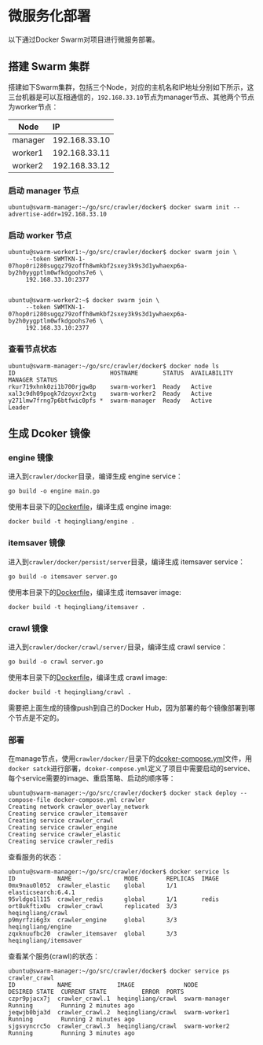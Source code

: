# 微服务化部署

以下通过Docker Swarm对项目进行微服务部署。

## 搭建 Swarm 集群

搭建如下Swarm集群，包括三个Node，对应的主机名和IP地址分别如下所示，这三台机器是可以互相通信的，`192.168.33.10`节点为manager节点、其他两个节点为worker节点：

| Node | IP |
|-|:-|
| manager | 192.168.33.10 |
| worker1 | 192.168.33.11 |
| worker2 | 192.168.33.12 |

### 启动 manager 节点

    ubuntu@swarm-manager:~/go/src/crawler/docker$ docker swarm init --advertise-addr=192.168.33.10

### 启动 worker 节点

    ubuntu@swarm-worker1:~/go/src/crawler/docker$ docker swarm join \
         --token SWMTKN-1-07hop0ri280sugqz79zoffh8wmkbf2sxey3k9s3d1ywhaexp6a-by2h0yygptlm0wfkdgoohs7e6 \
         192.168.33.10:2377


    ubuntu@swarm-worker2:~$ docker swarm join \
         --token SWMTKN-1-07hop0ri280sugqz79zoffh8wmkbf2sxey3k9s3d1ywhaexp6a-by2h0yygptlm0wfkdgoohs7e6 \
         192.168.33.10:2377

### 查看节点状态

    ubuntu@swarm-manager:~/go/src/crawler/docker$ docker node ls
    ID                           HOSTNAME       STATUS  AVAILABILITY  MANAGER STATUS
    rkur719xhnk0zi1b700rjgw8p    swarm-worker1  Ready   Active
    xal3c9dh09pogk7dzoyxr2xtg    swarm-worker2  Ready   Active
    y271lmw7frng7p6btfwic0pfs *  swarm-manager  Ready   Active        Leader

## 生成 Dcoker 镜像

### engine 镜像

进入到`crawler/docker`目录，编译生成 engine service：

    go build -o engine main.go

使用本目录下的[Dockerfile](https://github.com/qinglianghe/crawler/blob/master/docker/Dockerfile)，编译生成 engine image:

    docker build -t heqingliang/engine .

### itemsaver 镜像

进入到`crawler/docker/persist/server`目录，编译生成 itemsaver service：

    go build -o itemsaver server.go

使用本目录下的[Dockerfile](https://github.com/qinglianghe/crawler/blob/master/docker/persist/server/Dockerfile)，编译生成 itemsaver image:

    docker build -t heqingliang/itemsaver .

### crawl 镜像

进入到`crawler/docker/crawl/server/`目录，编译生成 crawl service：

    go build -o crawl server.go

使用本目录下的[Dockerfile](https://github.com/qinglianghe/crawler/blob/master/docker/crawl/server/Dockerfile)，编译生成 crawl image:

    docker build -t heqingliang/crawl .

需要把上面生成的镜像push到自己的Docker Hub，因为部署的每个镜像部署到哪个节点是不定的。

### 部署

在manage节点，使用`crawler/docker/`目录下的[dcoker-compose.yml](https://github.com/qinglianghe/crawler/blob/master/docker/dcoker-compose.yml)文件，用`docker satck`进行部署，`dcoker-compose.yml`定义了项目中需要启动的service、每个service需要的image、重启策略、启动的顺序等：

    ubuntu@swarm-manager:~/go/src/crawler/docker$ docker stack deploy --compose-file docker-compose.yml crawler
    Creating network crawler_overlay_network
    Creating service crawler_itemsaver
    Creating service crawler_crawl
    Creating service crawler_engine
    Creating service crawler_elastic
    Creating service crawler_redis

查看服务的状态：

    ubuntu@swarm-manager:~/go/src/crawler/docker$ docker service ls
    ID            NAME               MODE        REPLICAS  IMAGE
    0mx9nau0l052  crawler_elastic    global      1/1       elasticsearch:6.4.1
    95vldgo1l115  crawler_redis      global      1/1       redis
    ort8ukftix0u  crawler_crawl      replicated  3/3       heqingliang/crawl
    p9myrfzi6g3x  crawler_engine     global      3/3       heqingliang/engine
    zqxknuufbc20  crawler_itemsaver  global      3/3       heqingliang/itemsaver

查看某个服务(crawl)的状态：

    ubuntu@swarm-manager:~/go/src/crawler/docker$ docker service ps crawler_crawl
    ID            NAME             IMAGE              NODE           DESIRED STATE  CURRENT STATE          ERROR  PORTS
    czpr9pjacx7j  crawler_crawl.1  heqingliang/crawl  swarm-manager  Running        Running 2 minutes ago
    jeqwjb0bja3d  crawler_crawl.2  heqingliang/crawl  swarm-worker1  Running        Running 2 minutes ago
    sjgsvyncrc5o  crawler_crawl.3  heqingliang/crawl  swarm-worker2  Running        Running 3 minutes ago